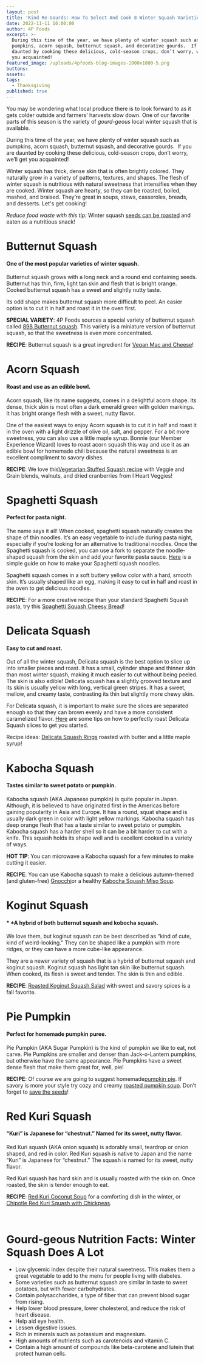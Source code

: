 ```yaml
---
layout: post
title: 'Kind Re-Gourds: How To Select And Cook 8 Winter Squash Varieties'
date: 2022-11-11 16:00:00
author: 4P Foods
excerpt: >-
  During this time of the year, we have plenty of winter squash such as
  pumpkins, acorn squash, butternut squash, and decorative gourds.  If you are
  daunted by cooking these delicious, cold-season crops, don’t worry, we’ll get
  you acquainted!
featured_image: /uploads/4pfoods-blog-images-1900x1000-5.png
buttons:
assets:
tags:
  - Thanksgiving
published: true
---
```

You may be wondering what local produce there is to look forward to as it gets colder outside and farmers’ harvests slow down. One of our favorite parts of this season is the variety of *gourd-geous* local winter squash that is available.&nbsp;

During this time of the year, we have plenty of winter squash such as pumpkins, acorn squash, butternut squash, and decorative gourds.&nbsp; If you are daunted by cooking these delicious, cold-season crops, don’t worry, we’ll get you acquainted\!&nbsp;

Winter squash has thick, dense skin that is often brightly colored. They naturally grow in a variety of patterns, textures, and shapes. The flesh of winter squash is nutritious with natural sweetness that intensifies when they are cooked. Winter squash are hearty, so they can be roasted, boiled, mashed, and braised. They’re great in soups, stews, casseroles, breads, and desserts. Let's get cooking\!

*Reduce food waste with this tip:* Winter squash [seeds can be roasted](https://4pfoods.com/recipes/simple-roasted-pumpkin-seeds-with-local-honey-snack-recipe/) and eaten as a nutritious snack\!

# Butternut Squash

#### One of the most popular varieties of winter squash.&nbsp;

Butternut squash grows with a long neck and a round end containing seeds. Butternut has thin, firm, light tan skin and flesh that is bright orange. Cooked butternut squash has a sweet and slightly nutty taste.&nbsp;

Its odd shape makes butternut squash more difficult to peel. An easier option is to cut it in half and roast it in the oven first.

**SPECIAL VARIETY**\: 4P Foods sources a special variety of butternut squash called [898 Butternut squash](https://shop.4pfoods.com/product/898-butternut-squash). This variety is a miniature version of butternut squash, so that the sweetness is even more concentrated.&nbsp;

**RECIPE**\: Butternut squash is a great ingredient for [Vegan Mac and Cheese](https://www.veggieinspired.com/butternut-mac/)\!&nbsp;

# Acorn Squash

#### Roast and use as an edible bowl.

Acorn squash, like its name suggests, comes in a delightful acorn shape. Its dense, thick skin is most often a dark emerald green with golden markings. It has bright orange flesh with a sweet, nutty flavor.

One of the easiest ways to enjoy Acorn squash is to cut it in half and roast it in the oven with a light drizzle of olive oil, salt, and pepper. For a bit more sweetness, you can also use a little maple syrup. Bonnie (our Member Experience Wizard) loves to roast acorn squash this way and use it as an edible bowl for homemade chili because the natural sweetness is an excellent compliment to savory dishes.

**RECIPE**\: We love this[Vegetarian Stuffed Squash recipe](https://iheartvegetables.com/vegetarian-stuffed-squash/) with Veggie and Grain blends, walnuts, and dried cranberries from I Heart Veggies\!&nbsp;

# Spaghetti Squash

#### Perfect for pasta night.

The name says it all\! When cooked, spaghetti squash naturally creates the shape of thin noodles. It’s an easy vegetable to include during pasta night, especially if you’re looking for an alternative to traditional noodles. Once the Spaghetti squash is cooked, you can use a fork to separate the noodle-shaped squash from the skin and add your favorite pasta sauce. [Here](https://www.loveandlemons.com/how-to-cook-spaghetti-squash/) is a simple guide on how to make your Spaghetti squash noodles.

Spaghetti squash comes in a soft buttery yellow color with a hard, smooth skin. It’s usually shaped like an egg, making it easy to cut in half and roast in the oven to get delicious noodles.

**RECIPE**\: For a more creative recipe than your standard Spaghetti Squash pasta, try this [Spaghetti Squash Cheesy Bread](https://www.delish.com/cooking/recipe-ideas/a22552880/spaghetti-squash-cheesy-bread-recipe/)\!&nbsp;

# Delicata Squash

#### Easy to cut and roast.

Out of all the winter squash, Delicata squash is the best option to slice up into smaller pieces and roast. It has a small, cylinder shape and thinner skin than most winter squash, making it much easier to cut without being peeled. The skin is also edible\! Delicata squash has a slightly grooved texture and its skin is usually yellow with long, vertical green stripes. It has a sweet, mellow, and creamy taste, contrasting its thin but slightly more chewy skin.

For Delicata squash, it is important to make sure the slices are separated enough so that they can brown evenly and have a more consistent caramelized flavor. [Here](https://www.seriouseats.com/roasted-delicata-squash-5209890) are some tips on how to perfectly roast Delicata Squash slices to get you started.&nbsp;

Recipe ideas: [Delicata Squash Rings](https://www.thespruceeats.com/maple-glazed-delicata-squash-rings-3062194) roasted with butter and a little maple syrup\!&nbsp;

# Kabocha Squash

#### Tastes similar to sweet potato or pumpkin.

Kabocha squash (AKA Japanese pumpkin) is quite popular in Japan. Although, it is believed to have originated first in the Americas before gaining popularity in Asia and Europe. It has a round, squat shape and is usually dark green in color with light yellow markings. Kabocha squash has deep orange flesh that has a taste similar to sweet potato or pumpkin. Kabocha squash has a harder shell so it can be a bit harder to cut with a knife. This squash holds its shape well and is excellent cooked in a variety of ways.

**HOT TIP**\: You can microwave a Kabocha squash for a few minutes to make cutting it easier.

**RECIPE**\: You can use Kabocha squash to make a delicious autumn-themed (and gluten-free) [Gnocchi](https://www.foodandwine.com/recipes/gluten-free-winter-squash-gnocchi)or a healthy [Kabocha Squash Miso Soup](https://www.justonecookbook.com/kabocha-miso-soup/).&nbsp;

# Koginut Squash

#### *&nbsp;*A hybrid of both butternut squash and kobocha squash.

We love them, but koginut squash can be best described as “kind of cute, kind of weird-looking.” They can be shaped like a pumpkin with more ridges, or they can have a more cube-like appearance.&nbsp;

They are a newer variety of squash that is a hybrid of butternut squash and koginut squash. Koginut squash has light tan skin like butternut squash. When cooked, its flesh is sweet and tender. The skin is thin and edible.

**RECIPE**\: [Roasted Koginut Squash Salad](https://www.runningtothekitchen.com/roasted-koginut-squash-salad/) with sweet and savory spices is a fall favorite.&nbsp;

# Pie Pumpkin&nbsp;

#### Perfect for homemade pumpkin puree.

Pie Pumpkin (AKA Sugar Pumpkin) is the kind of pumpkin we like to eat, not carve. Pie Pumpkins are smaller and denser than Jack-o-Lantern pumpkins, but otherwise have the same appearance. Pie Pumpkins have a sweet dense flesh that make them great for, well, pie\!

**RECIPE**\: Of course we are going to suggest homemade[pumpkin pie](https://sallysbakingaddiction.com/the-great-pumpkin-pie-recipe/). If savory is more your style try cozy and creamy [roasted pumpkin soup](https://cookieandkate.com/creamy-vegan-pumpkin-soup/). Don’t forget to [save the seeds](https://4pfoods.com/recipes/simple-roasted-pumpkin-seeds-with-local-honey-snack-recipe/)\!&nbsp;

# Red Kuri Squash

#### “Kuri” is Japanese for “chestnut.” Named for its sweet, nutty flavor.

Red Kuri squash (AKA onion squash) is adorably small, teardrop or onion shaped, and red in color. Red Kuri squash is native to Japan and the name “Kuri” is Japanese for “chestnut.” The squash is named for its sweet, nutty flavor.&nbsp;

Red Kuri squash has hard skin and is usually roasted with the skin on. Once roasted, the skin is tender enough to eat.&nbsp;

**RECIPE**\: [Red Kuri Coconut Soup](http://www.vegukate.com/post.php?s=2015-11-16-coconut-red-kuri-squash-soup) for a comforting dish in the winter, or [Chipotle Red Kuri Squash with Chickpeas](https://naturallyella.com/chipotle-red-kuri-squash/).

&nbsp;

# **Gourd-geous** **Nutrition Facts**\: **Winter Squash Does A Lot**

* Low glycemic index despite their natural sweetness. This makes them a great vegetable to add to the menu for people living with diabetes.&nbsp;
* Some varieties such as butternut squash are similar in taste to sweet potatoes, but with fewer carbohydrates.&nbsp;
* Contain polysaccharides, a type of fiber that can prevent blood sugar from rising.&nbsp;
* Help lower blood pressure, lower cholesterol, and reduce the risk of heart disease.&nbsp;
* Help aid eye health.
* Lessen digestive issues.&nbsp;
* Rich in minerals such as potassium and magnesium.&nbsp;
* High amounts of nutrients such as carotenoids and vitamin C.
* Contain a high amount of compounds like beta-carotene and lutein that protect human cells.